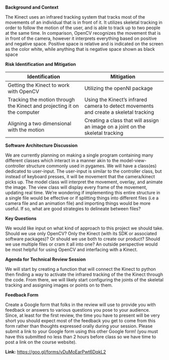 **Background and Context**

The Kinect uses an infrared tracking system that tracks most of the movements of an individual that is in front of it. It utilizes skeletal tracking in order to follow the motion of the user, and is able to track up to two people at the same time. In comparison, OpenCV recognizes the movement that is in front of the camera, however it interprets everything based on positive and negative space. Positive space is relative and is indicated on the screen as the color white, while anything that is negative space shown as black space


**Risk Identification and Mitigation**

| Identification                                                           | Mitigation                                                                            |
|--------------------------------------------------------------------------|---------------------------------------------------------------------------------------|
| Getting the Kinect to work with OpenCV                                   | Utilizing the openNI package                                                          |
| Tracking the motion through the Kinect and projecting it on the computer | Using the Kinect’s infrared camera to detect movements and create a skeletal tracking |
| Aligning a two dimensional with the motion                               | Creating a class that will assign an image on a joint on the skeletal tracking        |


**Software Architecture Discussion**

We are currently planning on making a single program containing many different classes which interact in a manner akin to the model-view-controller structure commonly used in pygames. We will have a class(es) dedicated to user-input. The user-input is similar to the controller class, but instead of keyboard presses, it will be movement that the camera/kinect picks up. The model class will interpret the movement, overlay, and animate the image. The view class will display every frame of the movement, updating real time. 
We’re wondering if implementing this entire structure in a single file would be effective or if splitting things into different files (i.e a camera file and an animation file) and importing things would be more useful. If so, what are good strategies to delineate between files?


**Key Questions**

We would like input on what kind of approach to this project we should take. Should we use only OpenCV? Only the Kinect (with its SDK or associated software packages)? Or should we use both to create our product? Should we use multiple files or cram it all into one? An outside perspective would be most helpful for using OpenCV and interfacing with a Kinect. 


**Agenda for Technical Review Session** 

We will start by creating a function that will connect the Kinect to python then finding a way to activate the infrared tracking of the the Kinect through the code. From there, we will likely start configuring the joints of the skeletal tracking and assigning images or points on to them.


**Feedback Form**

Create a Google form that folks in the review will use to provide you with feedback or answers to various questions you pose to your audience. Since, at least for the first review, the time you have to present will be very short you should expect most of the feedback you get to come from this form rather than thoughts expressed orally during your session. Please submit a link to your Google form using this other Google form! (you must have this submitted no less than 2 hours before class so we have time to post a link on the course website).

**Link:**
https://goo.gl/forms/vDuMoEarPwt6DqkL2 
